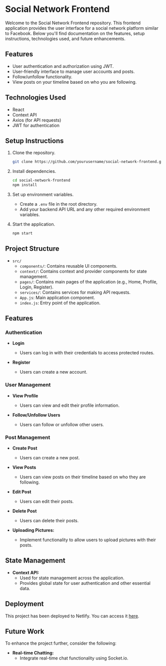 
# Social Network Frontend

Welcome to the Social Network Frontend repository. This frontend application provides the user interface for a social network platform similar to Facebook. Below you'll find documentation on the features, setup instructions, technologies used, and future enhancements.

## Features

- User authentication and authorization using JWT.
- User-friendly interface to manage user accounts and posts.
- Follow/unfollow functionality.
- View posts on your timeline based on who you are following.

## Technologies Used

- React
- Context API
- Axios (for API requests)
- JWT for authentication

## Setup Instructions

1. Clone the repository.
   ```bash
   git clone https://github.com/yourusername/social-network-frontend.git
   ```

2. Install dependencies.
   ```bash
   cd social-network-frontend
   npm install
   ```

3. Set up environment variables.
   - Create a `.env` file in the root directory.
   - Add your backend API URL and any other required environment variables.

4. Start the application.
   ```bash
   npm start
   ```

## Project Structure

- `src/`
  - `components/`: Contains reusable UI components.
  - `context/`: Contains context and provider components for state management.
  - `pages/`: Contains main pages of the application (e.g., Home, Profile, Login, Register).
  - `services/`: Contains services for making API requests.
  - `App.js`: Main application component.
  - `index.js`: Entry point of the application.

## Features

### Authentication

- **Login**
  - Users can log in with their credentials to access protected routes.

- **Register**
  - Users can create a new account.

### User Management

- **View Profile**
  - Users can view and edit their profile information.

- **Follow/Unfollow Users**
  - Users can follow or unfollow other users.

### Post Management

- **Create Post**
  - Users can create a new post.

- **View Posts**
  - Users can view posts on their timeline based on who they are following.

- **Edit Post**
  - Users can edit their posts.

- **Delete Post**
  - Users can delete their posts.

- **Uploading Pictures:**
  - Implement functionality to allow users to upload pictures with their posts.
    
## State Management

- **Context API:**
  - Used for state management across the application.
  - Provides global state for user authentication and other essential data.

## Deployment

This project has been deployed to Netlify. You can access it [here](https://social-media-network.netlify.app/).

## Future Work

To enhance the project further, consider the following:

- **Real-time Chatting:**
  - Integrate real-time chat functionality using Socket.io.
